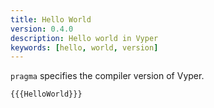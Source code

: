 ```yaml
---
title: Hello World
version: 0.4.0
description: Hello world in Vyper
keywords: [hello, world, version]
---
```


`pragma` specifies the compiler version of Vyper.

```vyper
{{{HelloWorld}}}
```
